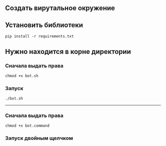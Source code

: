 ## Создать вирутальное окружение 
## Установить библиотеки 
```pip install -r requirements.txt```

## Нужно находится в корне директории
### Сначала выдать права 
```chmod +x bot.sh```
### Запуск 
```./bot.sh```

----

### Сначала выдать права 
```chmod +x bot.command```
### Запуск двойным щелчком